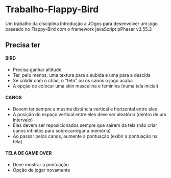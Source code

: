 # Trabalho-Flappy-Bird


Um trabalho da disciplina Introdução a JOgos para desenvolver um jogo baseado no Flappy-Bird com o framework javaScript pPhaser v3.55.2



## Precisa ter

#### BIRD
  - Precisa ganhar altitude
  - Ter, pelo menos, uma textura para a subida e uma para a descida
  - Se colidir com o chão, o "teto" ou os canos o jogo acaba
  - A opção de colocar uma skin masculina e feminina (numa tela inicial)

#### CANOS
  - Devem ter sempre a mesma distância vertical e horizontal entre eles
  - A posição do espaço vertical entre eles deve ser aleatório (dentro de um intervalo)
  - Eles devem ser reposicionados sempre que saírem da tela (não criar canos infinitos para sobrecarregar a memória)
  - Ao passar pelos canos, aumente a pontuação (exibir a pontuação na tela)

#### TELA DE GAME OVER
  - Deve mostrar a pontuação
  - Opção de jogar novamente
